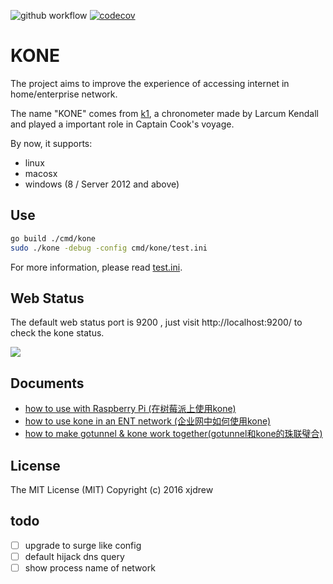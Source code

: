 
![github workflow](https://github.com/xjdrew/kone/actions/workflows/go.yml/badge.svg)
[![codecov](https://codecov.io/gh/xjdrew/kone/graph/badge.svg?token=cGQLHTtaVc)](https://codecov.io/gh/xjdrew/kone)
# KONE
The project aims to improve the experience of accessing internet in home/enterprise network.

The name "KONE" comes from [k1](https://en.wikipedia.org/wiki/Larcum_Kendall#K1), a chronometer made by Larcum Kendall and played a important role in Captain Cook's voyage.

By now, it supports:

* linux
* macosx
* windows (8 / Server 2012 and above)

## Use

```bash
go build ./cmd/kone
sudo ./kone -debug -config cmd/kone/test.ini
```
For more information, please read [test.ini](./cmd/kone/test.ini).

## Web Status
The default web status port is 9200 , just visit http://localhost:9200/ to check the kone status.

<img src=./misc/images/kone_webui.png border=0>

## Documents
* [how to use with Raspberry Pi (在树莓派上使用kone)](./misc/docs/how-to-use-with-raspberry-pi.md)
* [how to use kone in an ENT network (企业网中如何使用kone)](./misc/docs/kone-in-ent-network.md)
* [how to make gotunnel & kone work together(gotunnel和kone的珠联璧合)](./misc/docs/gotunnel-kone-work-together.md)

## License
The MIT License (MIT) Copyright (c) 2016 xjdrew

## todo
- [ ] upgrade to surge like config
- [ ] default hijack dns query
- [ ] show process name of network
